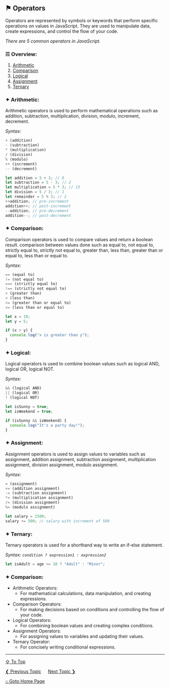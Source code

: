 ## &#9873; Operators
Operators are represented by symbols or keywords that perform specific operations on values in JavaScript. They are used to manipulate data, create expressions, and control the flow of your code.

*There are 5 common operators in JavaScript.*

### &#9780; Overview:
1. [Arithmetic](#-arithmetic)
2. [Comparison](#-comparison)
3. [Logical](#-logical)
4. [Assignment](#-assignment)
5. [Ternary](#-ternary)

### &#10022; Arithmetic:
Arithmetic operators is used to perform mathematical operations such as addition, subtraction, multiplication, division, modulo, increment, decrement.

*Syntax:*
```javascript
+ (addition)
- (subtraction)
* (multiplication)
/ (division)
% (modulo)
++ (increment)
-- (decrement)
```

```javascript
let addition = 5 + 3; // 8
let subtraction = 5 - 3; // 2
let multiplication = 5 * 3; // 15
let division = 5 / 3; // 1
let remainder = 5 % 3; // 2
++addition; // pre-increment
addition++; // post-increment
--addition; // pre-decrement
addition--; // post-decrement
```

### &#10022; Comparison:
Comparison operators is used to compare values and return a boolean result. comparison between values done such as equal to, not equal to, strictly equal to, strictly not equal to, greater than, less than, greater than or equal to, less than or equal to.

*Syntax:*
```javascript
== (equal to)
!= (not equal to)
=== (strictly equal to)
!== (strictly not equal to)
> (greater than)
< (less than)
>= (greater than or equal to)
<= (less than or equal to)
```

```javascript
let x = 10;
let y = 5;

if (x > y) {
  console.log("x is greater than y");
}
```

### &#10022; Logical:
Logical operators is used to combine boolean values such as logical AND, logical OR, logical NOT.

*Syntax:*
```javascript
&& (logical AND)
|| (logical OR)
! (logical NOT)
```

```javascript
let isSunny = true;
let isWeekend = true;

if (isSunny && isWeekend) {
  console.log("It's a party day!");
}
```

### &#10022; Assignment:
Assignment operators is used to assign values to variables such as assignment, addition assignment, subtraction assignment, multiplication assignment, division assignment, modulo assignment.

*Syntax:*
```javascript
= (assignment)
+= (addition assignment)
-= (subtraction assignment)
*= (multiplication assignment)
/= (division assignment)
%= (modulo assignment)
```

```javascript
let salary = 2500;
salary += 500; // salary with increment of 500
```

### &#10022; Ternary:
Ternary operators is used for a shorthand way to write an if-else statement.

*Syntax: `condition ? expression1 : expression2`*

```javascript
let isAdult = age >= 18 ? "Adult" : "Minor";
```

### &#10022; Comparison:
- Arithmetic Operators: 
  - For mathematical calculations, data manipulation, and creating expressions.
- Comparison Operators: 
  - For making decisions based on conditions and controlling the flow of your code.
- Logical Operators: 
  - For combining boolean values and creating complex conditions.
- Assignment Operators: 
  - For assigning values to variables and updating their values.
- Ternary Operator: 
  - For concisely writing conditional expressions.

---
[&#8682; To Top](#-operators)

[&#10094; Previous Topic](./data-types.md) &emsp; [Next Topic &#10095;](./control-flow.md)

[&#8962; Goto Home Page](../README.md)

